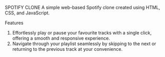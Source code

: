 SPOTIFY CLONE
A simple web-based Spotify clone created using HTML, CSS, and JavaScript. 

Features
1. Effortlessly play or pause your favourite tracks with a single click, offering a smooth and responsive experience. 
2. Navigate through your playlist seamlessly by skipping to the next or returning to the previous track at your convenience.
